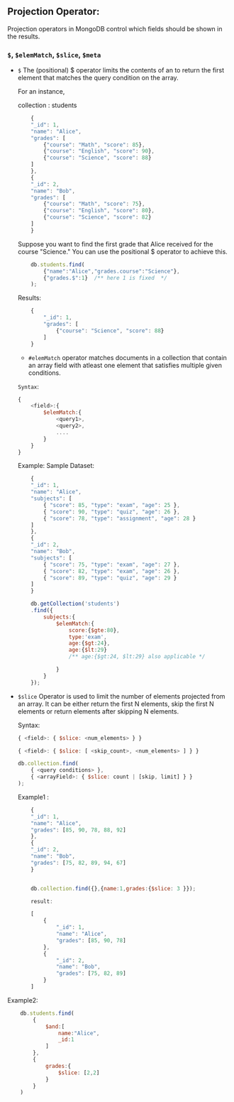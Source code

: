 
## Projection Operator:

Projection operators in MongoDB control which fields should be shown in the results. 

### `$`, `$elemMatch`, `$slice`, `$meta`

- `$` The (positional) $ operator limits the contents of an <array> to return the first element that matches the query condition on the array.

    For an instance, 

    collection : students

    ```javascript
        {
        "_id": 1,
        "name": "Alice",
        "grades": [
            {"course": "Math", "score": 85},
            {"course": "English", "score": 90},
            {"course": "Science", "score": 88}
        ]
        },
        {
        "_id": 2,
        "name": "Bob",
        "grades": [
            {"course": "Math", "score": 75},
            {"course": "English", "score": 80},
            {"course": "Science", "score": 82}
        ]
        }


    ```

    Suppose you want to find the first grade that Alice received for the course "Science." You can use the positional $ operator to achieve this.

    ```javascript
        db.students.find(
            {"name":"Alice","grades.course":"Science"},
            {"grades.$":1}  /** here 1 is fixed  */   
        );

    ```

    Results:

    ```javascript
        {
            "_id": 1,
            "grades": [
                {"course": "Science", "score": 88}
            ]
        }

    ```

    - `#elemMatch` operator matches documents in a collection that contain an array field
    with atleast one element that satisfies multiple given conditions.

    `Syntax`:

    ```javascript
    {
        <field>:{
            $elemMatch:{
                <query1>,
                <query2>,
                ....
            }
        }
    }
    ```

    Example:
    Sample Dataset:
    ```javascript
        {
        "_id": 1,
        "name": "Alice",
        "subjects": [
            { "score": 85, "type": "exam", "age": 25 },
            { "score": 90, "type": "quiz", "age": 26 },
            { "score": 78, "type": "assignment", "age": 28 }
        ]
        },
        {
        "_id": 2,
        "name": "Bob",
        "subjects": [
            { "score": 75, "type": "exam", "age": 27 },
            { "score": 82, "type": "exam", "age": 26 },
            { "score": 89, "type": "quiz", "age": 29 }
        ]
        }


    ```

    ```javascript
        db.getCollection('students')
        .find({
            subjects:{
                $elemMatch:{
                    score:{$gte:80},
                    type:'exam',
                    age:{$gt:24},
                    age:{$lt:29}
                    /** age:{$gt:24, $lt:29} also applicable */

                }
            }
        });

    ```

- `$slice` Operator is used to limit the number of elements projected from an array. It can be either
return the first N elements, skip the first N elements or return elements after skipping N elements.

    Syntax: 

    ```javascript
    { <field>: { $slice: <num_elements> } }
    
    { <field>: { $slice: [ <skip_count>, <num_elements> ] } }

    db.collection.find(
        { <query conditions> },
        { <arrayField>: { $slice: count | [skip, limit] } }
    );

    ```

    Example1 :

    ```javascript
        {
        "_id": 1,
        "name": "Alice",
        "grades": [85, 90, 78, 88, 92]
        },
        {
        "_id": 2,
        "name": "Bob",
        "grades": [75, 82, 89, 94, 67]
        }


        db.collection.find({},{name:1,grades:{$slice: 3 }});

        result: 

        [
            {
                "_id": 1,
                "name": "Alice",
                "grades": [85, 90, 78]
            },
            {
                "_id": 2,
                "name": "Bob",
                "grades": [75, 82, 89]
            }
        ]

    ```

Example2: 

```javascript
    db.students.find(
        {
            $and:[
                name:"Alice",
                _id:1 
            ]
        },
        {
            grades:{
                $slice: [2,2]
            }
        }
    )

```